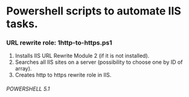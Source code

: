 
# Powershell scripts to automate IIS tasks. 

### URL rewrite role: 1http-to-https.ps1
1. Installs IIS URL Rewrite Module 2 (if it is not installed).
2. Searches all IIS sites on a server (possibility to choose one by ID of array).
3. Creates http to https rewrite role in IIS.
###### _POWERSHELL 5.1_
